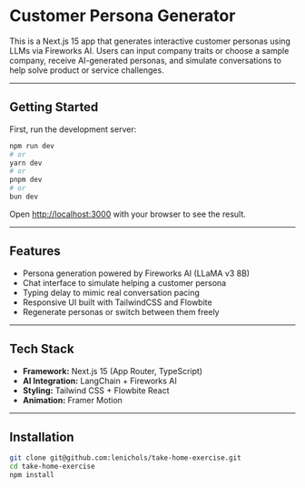 # Customer Persona Generator

This is a Next.js 15 app that generates interactive customer personas using LLMs via Fireworks AI. Users can input company traits or choose a sample company, receive AI-generated personas, and simulate conversations to help solve product or service challenges.

---

## Getting Started

First, run the development server:

```bash
npm run dev
# or
yarn dev
# or
pnpm dev
# or
bun dev
```

Open [http://localhost:3000](http://localhost:3000) with your browser to see the result.

---

## Features

- Persona generation powered by Fireworks AI (LLaMA v3 8B)
- Chat interface to simulate helping a customer persona
- Typing delay to mimic real conversation pacing
- Responsive UI built with TailwindCSS and Flowbite
- Regenerate personas or switch between them freely

---

## Tech Stack

- **Framework:** Next.js 15 (App Router, TypeScript)
- **AI Integration:** LangChain + Fireworks AI
- **Styling:** Tailwind CSS + Flowbite React
- **Animation:** Framer Motion

---

## Installation

```bash
git clone git@github.com:lenichols/take-home-exercise.git
cd take-home-exercise
npm install
```
